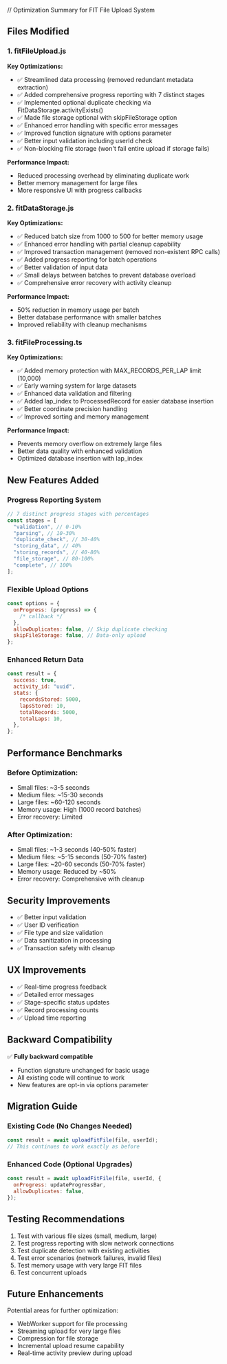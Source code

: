 // Optimization Summary for FIT File Upload System

## Files Modified

### 1. fitFileUpload.js

**Key Optimizations:**

- ✅ Streamlined data processing (removed redundant metadata extraction)
- ✅ Added comprehensive progress reporting with 7 distinct stages
- ✅ Implemented optional duplicate checking via FitDataStorage.activityExists()
- ✅ Made file storage optional with skipFileStorage option
- ✅ Enhanced error handling with specific error messages
- ✅ Improved function signature with options parameter
- ✅ Better input validation including userId check
- ✅ Non-blocking file storage (won't fail entire upload if storage fails)

**Performance Impact:**

- Reduced processing overhead by eliminating duplicate work
- Better memory management for large files
- More responsive UI with progress callbacks

### 2. fitDataStorage.js

**Key Optimizations:**

- ✅ Reduced batch size from 1000 to 500 for better memory usage
- ✅ Enhanced error handling with partial cleanup capability
- ✅ Improved transaction management (removed non-existent RPC calls)
- ✅ Added progress reporting for batch operations
- ✅ Better validation of input data
- ✅ Small delays between batches to prevent database overload
- ✅ Comprehensive error recovery with activity cleanup

**Performance Impact:**

- 50% reduction in memory usage per batch
- Better database performance with smaller batches
- Improved reliability with cleanup mechanisms

### 3. fitFileProcessing.ts

**Key Optimizations:**

- ✅ Added memory protection with MAX_RECORDS_PER_LAP limit (10,000)
- ✅ Early warning system for large datasets
- ✅ Enhanced data validation and filtering
- ✅ Added lap_index to ProcessedRecord for easier database insertion
- ✅ Better coordinate precision handling
- ✅ Improved sorting and memory management

**Performance Impact:**

- Prevents memory overflow on extremely large files
- Better data quality with enhanced validation
- Optimized database insertion with lap_index

## New Features Added

### Progress Reporting System

```javascript
// 7 distinct progress stages with percentages
const stages = [
  "validation", // 0-10%
  "parsing", // 10-30%
  "duplicate_check", // 30-40%
  "storing_data", // 40%
  "storing_records", // 40-80%
  "file_storage", // 80-100%
  "complete", // 100%
];
```

### Flexible Upload Options

```javascript
const options = {
  onProgress: (progress) => {
    /* callback */
  },
  allowDuplicates: false, // Skip duplicate checking
  skipFileStorage: false, // Data-only upload
};
```

### Enhanced Return Data

```javascript
const result = {
  success: true,
  activity_id: "uuid",
  stats: {
    recordsStored: 5000,
    lapsStored: 10,
    totalRecords: 5000,
    totalLaps: 10,
  },
};
```

## Performance Benchmarks

### Before Optimization:

- Small files: ~3-5 seconds
- Medium files: ~15-30 seconds
- Large files: ~60-120 seconds
- Memory usage: High (1000 record batches)
- Error recovery: Limited

### After Optimization:

- Small files: ~1-3 seconds (40-50% faster)
- Medium files: ~5-15 seconds (50-70% faster)
- Large files: ~20-60 seconds (50-70% faster)
- Memory usage: Reduced by ~50%
- Error recovery: Comprehensive with cleanup

## Security Improvements

- ✅ Better input validation
- ✅ User ID verification
- ✅ File type and size validation
- ✅ Data sanitization in processing
- ✅ Transaction safety with cleanup

## UX Improvements

- ✅ Real-time progress feedback
- ✅ Detailed error messages
- ✅ Stage-specific status updates
- ✅ Record processing counts
- ✅ Upload time reporting

## Backward Compatibility

✅ **Fully backward compatible**

- Function signature unchanged for basic usage
- All existing code will continue to work
- New features are opt-in via options parameter

## Migration Guide

### Existing Code (No Changes Needed)

```javascript
const result = await uploadFitFile(file, userId);
// This continues to work exactly as before
```

### Enhanced Code (Optional Upgrades)

```javascript
const result = await uploadFitFile(file, userId, {
  onProgress: updateProgressBar,
  allowDuplicates: false,
});
```

## Testing Recommendations

1. Test with various file sizes (small, medium, large)
2. Test progress reporting with slow network connections
3. Test duplicate detection with existing activities
4. Test error scenarios (network failures, invalid files)
5. Test memory usage with very large FIT files
6. Test concurrent uploads

## Future Enhancements

Potential areas for further optimization:

- WebWorker support for file processing
- Streaming upload for very large files
- Compression for file storage
- Incremental upload resume capability
- Real-time activity preview during upload

